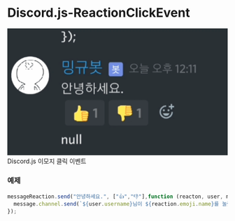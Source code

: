 # Discord.js-ReactionClickEvent
![예시 이미지](https://github.com/NoBrain0917/Discord.js-ReactionClickEvent/blob/master/ex.gif?raw=true)
<br>
Discord.js 이모지 클릭 이벤트

### 예제
```javascript
messageReaction.send("안녕하세요.", ["👍","👎"],function (reacton, user, message) {
  message.channel.send(`${user.username}님이 ${reaction.emoji.name}를 눌렀습니다.`);
});
```
